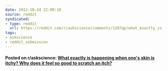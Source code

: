 ```yaml
---
date: 2012-10-24 22:09:10
source: reddit
syndicated:
- type: reddit
  url: https://reddit.com/r/askscience/comments/1207qp/what_exactly_is_happening_when_ones_skin_is_itchy/
tags:
- askscience
- reddit_submission
---
```


#### Posted on r/askscience: [What exactly is happening when one's skin is itchy? Why does it feel so good to scratch an itch?](https://reddit.com/r/askscience/comments/1207qp/what_exactly_is_happening_when_ones_skin_is_itchy/)